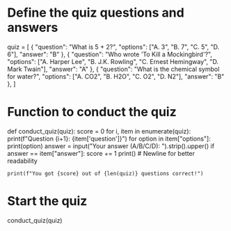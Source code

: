 # Define the quiz questions and answers
quiz = [
    {
        "question": "What is 5 + 2?",
        "options": ["A. 3", "B. 7", "C. 5", "D. 6"],
        "answer": "B"
    },
    {
        "question": "Who wrote 'To Kill a Mockingbird'?",
        "options": ["A. Harper Lee", "B. J.K. Rowling", "C. Ernest Hemingway", "D. Mark Twain"],
        "answer": "A"
    },
    {
        "question": "What is the chemical symbol for water?",
        "options": ["A. CO2", "B. H2O", "C. O2", "D. N2"],
        "answer": "B"
    },
]

# Function to conduct the quiz
def conduct_quiz(quiz):
    score = 0
    for i, item in enumerate(quiz):
        print(f"Question {i+1}: {item['question']}")
        for option in item["options"]:
            print(option)
        answer = input("Your answer (A/B/C/D): ").strip().upper()
        if answer == item["answer"]:
            score += 1
        print()  # Newline for better readability

    print(f"You got {score} out of {len(quiz)} questions correct!")

# Start the quiz
conduct_quiz(quiz)
